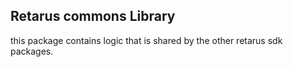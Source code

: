 ## Retarus commons Library
this package contains logic that is shared by the other retarus sdk packages.